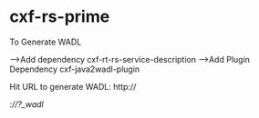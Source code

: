 # cxf-rs-prime

To Generate WADL

-->Add dependency
<artifactId>cxf-rt-rs-service-description</artifactId>
-->Add Plugin Dependency
<artifactId>cxf-java2wadl-plugin</artifactId>

Hit URL to generate WADL:
http://<address>:<port>/<base URI>/<Base-Service-Name>?_wadl